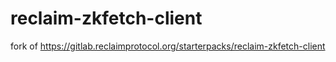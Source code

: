# reclaim-zkfetch-client
fork of https://gitlab.reclaimprotocol.org/starterpacks/reclaim-zkfetch-client
